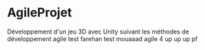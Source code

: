 # AgileProjet
Développement d'un jeu 3D avec Unity suivant les méthodes de développement agile
test farehan
test mouaaad agile 4
up up up pf
